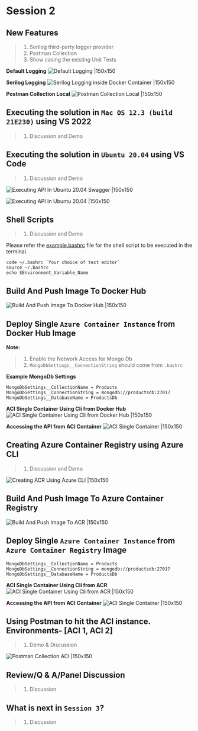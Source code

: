 # Session 2

## New Features

> 1. Serilog third-party logger provider
> 1. Postman Collection
> 1. Show casing the existing Unit Tests

**Default Logging**
![Default Logging |150x150](../Images/S2/DefaultLogging.PNG)

**Serilog Logging**
![Serilog Logging inside Docker Container |150x150](../Images/S2/Serilog_Logging.PNG)

**Postman Collection Local**
![Postman Collection Local |150x150](../Images/S2/PostmanCollection_Local.PNG)

## Executing the solution in `Mac OS 12.3 (build 21E230)` using VS 2022

> 1. Discussion and Demo

## Executing the solution in `Ubuntu 20.04` using VS Code

> 1. Discussion and Demo

![Executing API In Ubuntu 20.04 Swagger |150x150](../Images/S2/Executing_API_In_Ubuntu_Swagger.PNG)

![Executing API In Ubuntu 20.04 |150x150](../Images/S2/Executing_API_In_Ubuntu_2004.PNG)

## Shell Scripts

> 1. Discussion and Demo

Please refer the [example.bashrc](../../Scripts/example.bashrc) file for the shell script to be executed in the terminal.

```
code ~/.bashrc `Your choice of text editor`
source ~/.bashrc
echo $Environment_Variable_Name
```

## Build And Push Image To Docker Hub

![Build And Push Image To Docker Hub |150x150](../Images/S2/BuildAndPushImageToDockerHub.PNG)

## Deploy Single `Azure Container Instance` from Docker Hub Image

**Note:**

> 1. Enable the Network Access for Mongo Db
> 1. `MongoDbSettings__ConnectionString` should come from `.bashrc`

**Example MongoDb Settings**

```
MongoDbSettings__CollectionName = Products
MongoDbSettings__ConnectionString = mongodb://productsdb:27017
MongoDbSettings__DatabaseName = ProductsDb
```

**ACI Single Container Using Cli from Docker Hub**
![ACI Single Container Using Cli from Docker Hub |150x150](../Images/S2/Docker_to_ACI_using_azcli.PNG)

**Accessing the API from ACI Container**
![ACI Single Container |150x150](../Images/S2/ACI_Single_Container.PNG)

## Creating Azure Container Registry using Azure CLI

> 1. Discussion and Demo

![Creating ACR Using Azure CLI |150x150](../Images/S2/Creating_ACR_Using_AzureCLI.PNG)

## Build And Push Image To Azure Container Registry

![Build And Push Image To ACR |150x150](../Images/S2/BuildAndPushImageToACR.PNG)

## Deploy Single `Azure Container Instance` from `Azure Container Registry` Image

```
MongoDbSettings__CollectionName = Products
MongoDbSettings__ConnectionString = mongodb://productsdb:27017
MongoDbSettings__DatabaseName = ProductsDb
```

**ACI Single Container Using Cli from ACR**
![ACI Single Container Using Cli from ACR |150x150](../Images/S2/ACR_to_ACI_using_azcli.PNG)

**Accessing the API from ACI Container**
![ACI Single Container |150x150](../Images/S2/Accessing_ACI.PNG)

## Using Postman to hit the ACI instance. Environments- [ACI 1, ACI 2]

> 1. Demo & Discussion

![Postman Collection ACI |150x150](../Images/S2/PostmanCollection_ACI.PNG)

## Review/Q & A/Panel Discussion

> 1. Discussion

## What is next in `Session 3`?

> 1. Discussion

